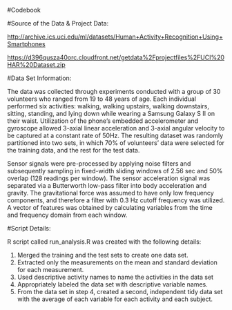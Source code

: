 #Codebook

#Source of the Data & Project Data:

http://archive.ics.uci.edu/ml/datasets/Human+Activity+Recognition+Using+Smartphones

https://d396qusza40orc.cloudfront.net/getdata%2Fprojectfiles%2FUCI%20HAR%20Dataset.zip

#Data Set Information:

The data was collected through experiments conducted with a group of 30 volunteers who ranged from 19 to 48 years of age. Each individual performed six activities: walking, walking upstairs, walking downstairs, sitting, standing, and lying down while wearing a Samsung Galaxy S II on their waist. Utilization of the phone’s embedded accelerometer and gyroscope allowed 3-axial linear acceleration and 3-axial angular velocity to be captured at a constant rate of 50Hz. The resulting dataset was randomly partitioned into two sets, in which 70% of volunteers’ data were selected for the training data, and the rest for the test data.

Sensor signals were pre-processed by applying noise filters and subsequently sampling in fixed-width sliding windows of 2.56 sec and 50% overlap (128 readings per window). The sensor acceleration signal was separated via a Butterworth low-pass filter into body acceleration and gravity. The gravitational force was assumed to have only low frequency components, and therefore a filter with 0.3 Hz cutoff frequency was utilized. A vector of features was obtained by calculating variables from the time and frequency domain from each window.

#Script Details:

R script called run_analysis.R was created with the following details:

1. Merged the training and the test sets to create one data set.
2. Extracted only the measurements on the mean and standard deviation for each measurement.
3. Used descriptive activity names to name the activities in the data set
4. Appropriately labeled the data set with descriptive variable names.
5. From the data set in step 4, created a second, independent tidy data set with the average of each variable for each activity and each subject.
